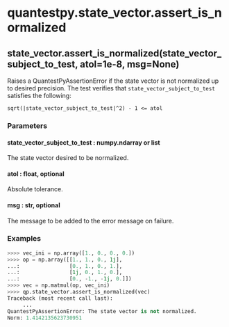 # quantestpy.state_vector.assert_is_normalized

## state_vector.assert_is_normalized(state_vector_subject_to_test, atol=1e-8, msg=None)

Raises a QuantestPyAssertionError if the state vector is not normalized up to desired precision.
The test verifies that `state_vector_subject_to_test` satisfies the following:
```
sqrt(|state_vector_subject_to_test|^2) - 1 <= atol
```

### Parameters

#### state_vector_subject_to_test : numpy.ndarray or list
The state vector desired to be normalized.

#### atol : float, optional
Absolute tolerance.

#### msg : str, optional
The message to be added to the error message on failure.


### Examples
```py
>>>> vec_ini = np.array([1., 0., 0., 0.])
>>>> op = np.array([[1., 1., 0., 1j],
...:                [0., 1., 0., 1.],
...:                [1j, 0., 1., 0.],
...:                [0., -1., -1j, 0.]])
>>>> vec = np.matmul(op, vec_ini)
>>>> qp.state_vector.assert_is_normalized(vec)
Traceback (most recent call last):
     ...
QuantestPyAssertionError: The state vector is not normalized.
Norm: 1.4142135623730951
```
